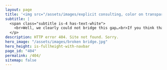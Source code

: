 ```yaml
---
layout: page
title: '<img src="/assets/images/explicit consulting, color on transparent, company and slogan.png" alt="ExplicIT Consulting. We bridge the gap." style="height: 3em; object-fit: contain;"> <!--HTML 404-->'
subtitle: |
  <span class="subtitle is-4 has-text-white">
    <br>Well, we clearly could not bridge this gap…<br>If you think that there is an error on our side, please <a href="mailto:set-outlooksignatures@explicitconsulting.at"><button class="button is-link is-normal is-hover has-text-black has-text-weight-bold" style="background-color: limegreen">➔ let us know</button></a>.<br><br><br><br><br><br>
  </p>
description: HTTP error 404. Site not found. Sorry.
hero_image: "/assets/images/broken bridge.jpg"
hero_height: is-fullheight-with-navbar
page_id: "404"
permalink: /404/
sitemap: false
---
```

<script>
  (function () {
    const currentURL = window.location.href;
    const lowerCaseURL = currentURL.toLowerCase();

    // Step 1: Normalize to lowercase if needed
    if (currentURL !== lowerCaseURL) {
      location.replace(lowerCaseURL);
      return;
    }
  })();
</script>
